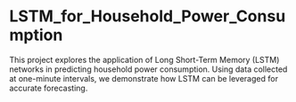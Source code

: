 # LSTM_for_Household_Power_Consumption
This project explores the application of Long Short-Term Memory (LSTM) networks in predicting household power consumption. Using data collected at one-minute intervals, we demonstrate how LSTM can be leveraged for accurate forecasting.
